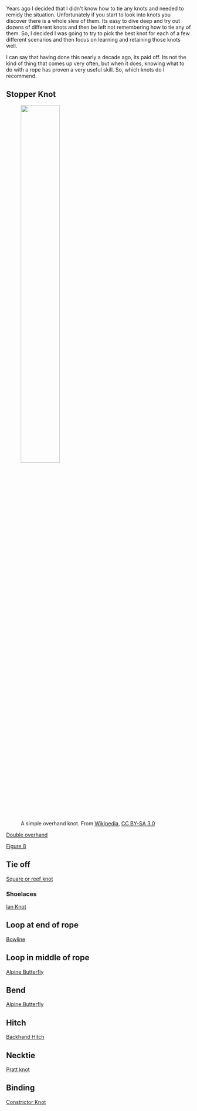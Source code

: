
Years ago I decided that I didn't know how to tie any knots and needed to remidy the situation.  Unfortunately if you start to look into knots you discover there is a whole slew of them.  Its easy to dive deep and try out dozens of different knots and then be left not remembering how to tie any of them.  So, I decided I was going to try to pick the best knot for each of a few different scenarios and then focus on learning and retaining those knots well.

I can say that having done this nearly a decade ago, its paid off.  Its not the kind of thing that comes up very often, but when it does, knowing what to do with a rope has proven a very useful skill.  So, which knots do I recommend.


## Stopper Knot

<figure class="right">
  <img width="50%" src="https://upload.wikimedia.org/wikipedia/commons/thumb/4/44/EdioHalveknoop.jpg/800px-EdioHalveknoop.jpg" />
  <figcaption>
    A simple overhand knot. 
    From <a href="https://en.wikipedia.org/wiki/Overhand_knot#/media/File:EdioHalveknoop.jpg">Wikipedia</a>, 
    <a href="https://creativecommons.org/licenses/by-sa/3.0">CC BY-SA 3.0</a>
  </figcaption>
</figure>

[Double overhand]()

[Figure 8]()

## Tie off

[Square or reef knot](https://www.animatedknots.com/square-knot)

### Shoelaces

[Ian Knot](https://www.animatedknots.com/shoelace-bow-knot-fieggen-method)

## Loop at end of rope

[Bowline](https://www.animatedknots.com/bowline-knot)


## Loop in middle of rope

[Alpine Butterfly](https://www.animatedknots.com/alpine-butterfly-loop-knot)

## Bend

[Alpine Butterfly](https://www.animatedknots.com/alpine-butterfly-bend-knot)


## Hitch

[Backhand Hitch](https://www.youtube.com/watch?v=nMJkfMPc6J8)

## Necktie

[Pratt knot](https://www.animatedknots.com/tie-a-pratt-necktie-knot)


## Binding

[Constrictor Knot](https://www.animatedknots.com/constrictor-knot-twisting-method)

